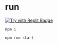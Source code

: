 # run 

[![Try with Replit Badge](https://replit.com/badge?caption=Try%20with%20Replit)]([https://docs.replit.com/](https://replit.com/@naimurISL/cameraccess))
```
npm i
```

```
npm run start
```
